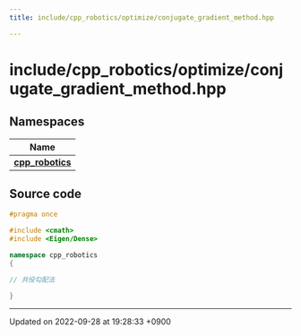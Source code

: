 ```yaml
---
title: include/cpp_robotics/optimize/conjugate_gradient_method.hpp

---
```


# include/cpp_robotics/optimize/conjugate_gradient_method.hpp



## Namespaces

| Name           |
| -------------- |
| **[cpp_robotics](/cpp_robotics/doxybook/Namespaces/namespacecpp__robotics/)**  |




## Source code

```cpp
#pragma once

#include <cmath>
#include <Eigen/Dense>

namespace cpp_robotics
{

// 共役勾配法

}
```


-------------------------------

Updated on 2022-09-28 at 19:28:33 +0900
